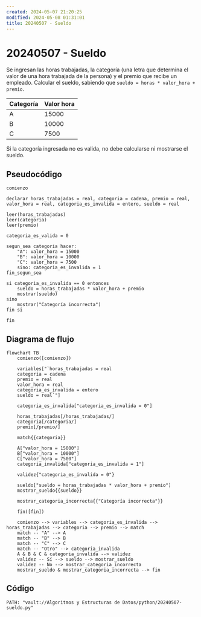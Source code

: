 ```yaml
---
created: 2024-05-07 21:20:25
modified: 2024-05-08 01:31:01
title: 20240507 - Sueldo
---
```


# 20240507 - Sueldo

Se ingresan las horas trabajadas, la categoría (una letra que determina el valor de una hora trabajada de la persona) y el premio que recibe un empleado. Calcular el sueldo, sabiendo que `sueldo = horas * valor_hora + premio`.

| Categoría | Valor hora |
| --------- | ---------- |
| A         | 15000      |
| B         | 10000      |
| C         | 7500       |

Si la categoría ingresada no es valida, no debe calcularse ni mostrarse el sueldo.

## Pseudocódigo

```
comienzo

declarar horas_trabajadas = real, categoria = cadena, premio = real, valor_hora = real, categoria_es_invalida = entero, sueldo = real

leer(horas_trabajadas)
leer(categoria)
leer(premio)

categoria_es_valida = 0

segun_sea categoria hacer:
    "A": valor_hora = 15000
    "B": valor_hora = 10000
    "C": valor_hora = 7500
    sino: categoria_es_invalida = 1
fin_segun_sea

si categoria_es_invalida == 0 entonces
    sueldo = horas_trabajadas * valor_hora + premio
    mostrar(sueldo)
sino
    mostrar("Categoría incorrecta")
fin si

fin
```

## Diagrama de flujo

```mermaid
flowchart TB
	comienzo([comienzo])
    
	variables["`horas_trabajadas = real
	categoria = cadena
	premio = real
	valor_hora = real
	categoria_es_invalida = entero
	sueldo = real`"]
    
    categoria_es_invalida["categoria_es_invalida = 0"]
    
	horas_trabajadas[/horas_trabajadas/]
    categoria[/categoria/]
    premio[/premio/]
    
    match{{categoria}}
    
    A["valor_hora = 15000"]
    B["valor_hora = 10000"]
    C["valor_hora = 7500"]
    categoria_invalida["categoria_es_invalida = 1"]
    
    validez{"categoria_es_invalida = 0"}
    
    sueldo["sueldo = horas_trabajadas * valor_hora + premio"]
    mostrar_sueldo{{sueldo}}
    
    mostrar_categoria_incorrecta{{"Categoría incorrecta"}}
    
	fin([fin])
    
	comienzo --> variables --> categoria_es_invalida --> horas_trabajadas --> categoria --> premio --> match
	match -- "A" --> A
	match -- "B" --> B
	match -- "C" --> C
	match -- "Otro" --> categoria_invalida
	A & B & C & categoria_invalida --> validez
	validez -- Sí --> sueldo --> mostrar_sueldo
	validez -- No --> mostrar_categoria_incorrecta
	mostrar_sueldo & mostrar_categoria_incorrecta --> fin
```

## Código

```embed-python
PATH: "vault://Algoritmos y Estructuras de Datos/python/20240507-sueldo.py"
```
